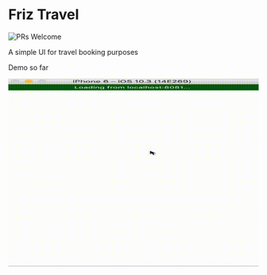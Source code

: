# Friz Travel
![PRs Welcome](https://img.shields.io/badge/PRs-welcome-brightgreen.svg)

A simple UI for travel booking purposes

Demo so far

<img src="https://github.com/Princhaa/FrizTravel/blob/master/demo.gif">
